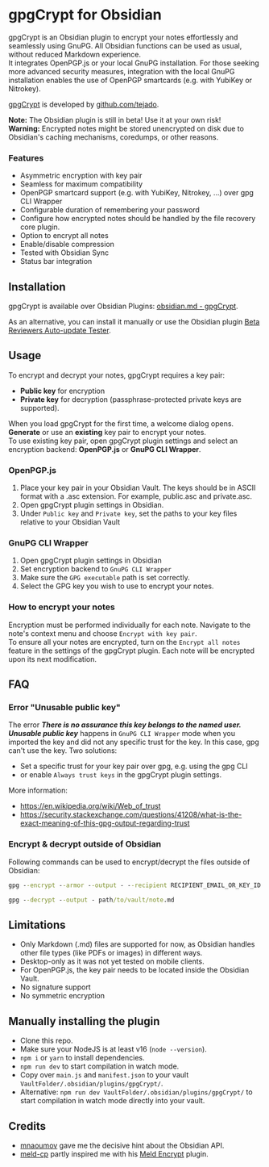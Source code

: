 # gpgCrypt for Obsidian

gpgCrypt is an Obsidian plugin to encrypt your notes effortlessly and seamlessly using GnuPG. All Obsidian functions can be used as usual, without reduced Markdown experience.  
It integrates OpenPGP.js or your local GnuPG installation. For those seeking more advanced security measures, integration with the local GnuPG installation enables the use of OpenPGP smartcards (e.g. with YubiKey or Nitrokey).

[gpgCrypt](https://github.com/tejado/obsidian-gpgCrypt) is developed by [github.com/tejado](https://github.com/tejado).

**Note:** The Obsidian plugin is still in beta! Use it at your own risk!  
**Warning:** Encrypted notes might be stored unencrypted on disk due to Obsidian's caching mechanisms, coredumps, or other reasons.

### Features

- Asymmetric encryption with key pair
- Seamless for maximum compatibility
- OpenPGP smartcard support (e.g. with YubiKey, Nitrokey, ...) over gpg CLI Wrapper
- Configurable duration of remembering your password
- Configure how encrypted notes should be handled by the file recovery core plugin.
- Option to encrypt all notes
- Enable/disable compression
- Tested with Obsidian Sync
- Status bar integration

## Installation

gpgCrypt is available over Obsidian Plugins: [obsidian.md - gpgCrypt](https://obsidian.md/plugins?search=gpgCrypt).

As an alternative, you can install it manually or use the Obsidian plugin [Beta Reviewers Auto-update Tester](https://github.com/TfTHacker/obsidian42-brat).

## Usage

To encrypt and decrypt your notes, gpgCrypt requires a key pair: 
- **Public key** for encryption
- **Private key** for decryption (passphrase-protected private keys are supported).

When you load gpgCrypt for the first time, a welcome dialog opens. **Generate** or use an **existing** key pair to encrypt your notes.  
To use existing key pair, open gpgCrypt plugin settings and select an encryption backend: **OpenPGP.js** or **GnuPG CLI Wrapper**.

### OpenPGP.js

1. Place your key pair in your Obsidian Vault. The keys should be in ASCII format with a .asc extension. For example, public.asc and private.asc.
2. Open gpgCrypt plugin settings in Obsidian.
3. Under `Public key` and `Private key`, set the paths to your key files relative to your Obsidian Vault

### GnuPG CLI Wrapper

1. Open gpgCrypt plugin settings in Obsidian
2. Set encryption backend to `GnuPG CLI Wrapper`
3. Make sure the `GPG executable` path is set correctly.
4. Select the GPG key you wish to use to encrypt your notes.

### How to encrypt your notes

Encryption must be performed individually for each note. Navigate to the note's context menu and choose `Encrypt with key pair`.  
To ensure all your notes are encrypted, turn on the `Encrypt all notes` feature in the settings of the gpgCrypt plugin. Each note will be encrypted upon its next modification.

## FAQ 

### Error "Unusable public key"
The error ***There is no assurance this key belongs to the named user. Unusable public key*** happens in `GnuPG CLI Wrapper` mode when you imported the key and did not any specific trust for the key. In this case, gpg can't use the key.
Two solutions:
- Set a specific trust for your key pair over gpg, e.g. using the gpg CLI
- or enable `Always trust keys` in the gpgCrypt plugin settings.

More information:
- https://en.wikipedia.org/wiki/Web_of_trust
- https://security.stackexchange.com/questions/41208/what-is-the-exact-meaning-of-this-gpg-output-regarding-trust

### Encrypt & decrypt outside of Obsidian

Following commands can be used to encrypt/decrypt the files outside of Obsidian:

```cmd
gpg --encrypt --armor --output - --recipient RECIPIENT_EMAIL_OR_KEY_ID path/to/vault/note.md
```

```cmd
gpg --decrypt --output - path/to/vault/note.md
```

## Limitations

- Only Markdown (.md) files are supported for now, as Obsidian handles other file types (like PDFs or images) in different ways.
- Desktop-only as it was not yet tested on mobile clients.
- For OpenPGP.js, the key pair needs to be located inside the Obsidian Vault.
- No signature support
- No symmetric encryption 

## Manually installing the plugin

- Clone this repo.
- Make sure your NodeJS is at least v16 (`node --version`).
- `npm i` or `yarn` to install dependencies.
- `npm run dev` to start compilation in watch mode.
- Copy over `main.js` and `manifest.json` to your vault `VaultFolder/.obsidian/plugins/gpgCrypt/`.
- Alternative: `npm run dev VaultFolder/.obsidian/plugins/gpgCrypt/` to start compilation in watch mode directly into your vault.

## Credits

- [mnaoumov](https://github.com/mnaoumov) gave me the decisive hint about the Obsidian API.
- [meld-cp](https://github.com/meld-cp) partly inspired me with his [Meld Encrypt](https://github.com/meld-cp/obsidian-encrypt) plugin.
